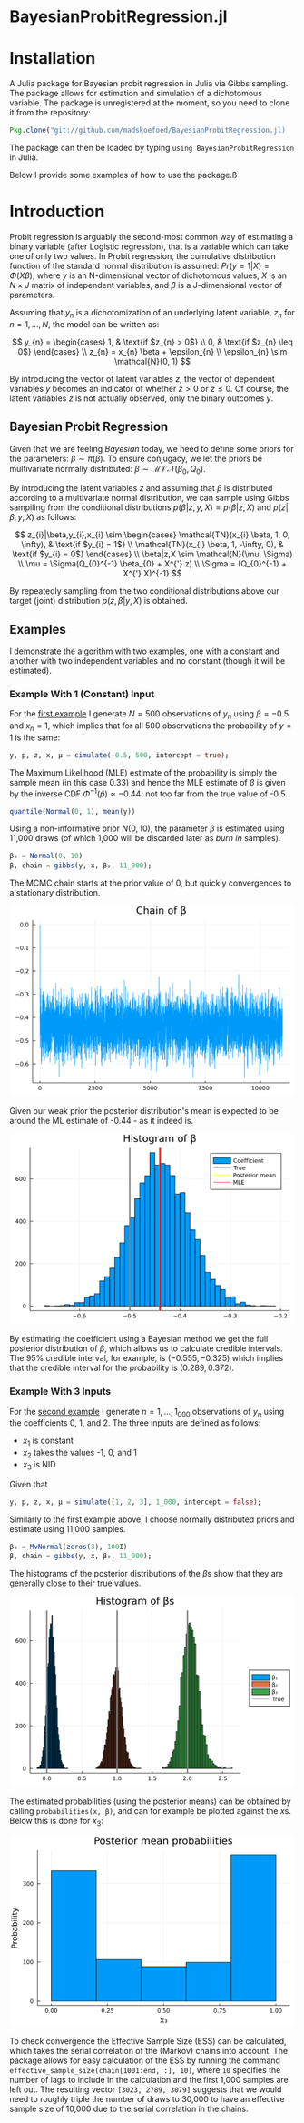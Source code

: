 # BayesianProbitRegression.jl

# Installation
A Julia package for Bayesian probit regression in Julia via Gibbs sampling. The package allows for estimation and simulation of a dichotomous variable. The package is unregistered at the moment, so you need to clone it from the repository:

```julia
Pkg.clone("git://github.com/madskoefoed/BayesianProbitRegression.jl)
```

The package can then be loaded by typing `using BayesianProbitRegression` in Julia.

Below I provide some examples of how to use the package.ß

# Introduction
Probit regression is arguably the second-most common way of estimating a binary variable (after Logistic regression), that is a variable which can take one of only two values. In Probit regression, the cumulative distribution function of the standard normal distribution is assumed: $Pr(y = 1|X) = \Phi(X\beta)$, where $y$ is an N-dimensional vector of dichotomous values, $X$ is an $N \times J$ matrix of independent variables, and $\beta$ is a J-dimensional vector of parameters.

Assuming that $y_{n}$ is a dichotomization of an underlying latent variable, $z_{n}$ for $n = 1,...,N$, the model can be written as:

$$
y_{n} = \begin{cases} 1, & \text{if $z_{n} > 0$} \\ 0, & \text{if $z_{n} \leq 0$} \end{cases} \\
z_{n} = x_{n} \beta + \epsilon_{n} \\
\epsilon_{n} \sim \mathcal{N}(0, 1)
$$

By introducing the vector of latent variables $z$, the vector of dependent variables $y$ becomes an indicator of whether $z > 0$ or $z \leq 0$. Of course, the latent variables $z$ is not actually observed, only the binary outcomes $y$.

## Bayesian Probit Regression
Given that we are feeling _Bayesian_ today, we need to define some priors for the parameters: $\beta \sim \pi(\beta)$. To ensure conjugacy, we let the priors be multivariate normally distributed: $\beta \sim \mathcal{MVN}(\beta_{0}, Q_{0})$.

By introducing the latent variables $z$ and assuming that $\beta$ is distributed according to a multivariate normal distribution, we can sample using Gibbs sampiling from the conditional distributions $p(\beta|z,y,X)=p(\beta|z,X)$ and $p(z|\beta,y,X)$ as follows:

$$
z_{i}|\beta,y_{i},x_{i} \sim \begin{cases} \mathcal{TN}(x_{i} \beta, 1, 0, \infty), & \text{if $y_{i} = 1$} \\ \mathcal{TN}(x_{i} \beta, 1, -\infty, 0), & \text{if $y_{i} = 0$} \end{cases} \\
\beta|z,X \sim \mathcal{N}(\mu, \Sigma) \\
\mu = \Sigma(Q_{0}^{-1} \beta_{0} + X^{'} z) \\
\Sigma = (Q_{0}^{-1} + X^{'} X)^{-1}
$$

By repeatedly sampling from the two conditional distributions above our target (joint) distribution $p(z,\beta|y,X)$ is obtained.

## Examples
I demonstrate the algorithm with two examples, one with a constant and another with two independent variables and no constant (though it will be estimated).

### Example With 1 (Constant) Input
For the [first example](/example/example_univariable.jl) I generate $N = 500$ observations of $y_{n}$ using $\beta = -0.5$ and $x_{n} = 1$, which implies that for all 500 observations the probability of $y = 1$ is the same:

```julia
y, p, z, x, μ = simulate(-0.5, 500, intercept = true);
```

The Maximum Likelihood (MLE) estimate of the probability is simply the sample mean (in this case 0.33) and hence the MLE estimate of $\beta$ is given by the inverse CDF $\Phi^{-1}(\hat{p}) \approx -0.44$; not too far from the true value of -0.5.

```julia
quantile(Normal(0, 1), mean(y))
```

Using a non-informative prior $N(0, 10)$, the parameter $\beta$ is estimated using 11,000 draws (of which 1,000 will be discarded later as _burn in_ samples).

```julia
β₀ = Normal(0, 10)
β, chain = gibbs(y, x, β₀, 11_000);
```

The MCMC chain starts at the prior value of 0, but quickly convergences to a stationary distribution.

![Chain](/example/univariable_chain.png)

Given our weak prior the posterior distribution's mean is expected to be around the ML estimate of -0.44 - as it indeed is.

![Histogram](/example/univariable_histogram.png)

By estimating the coefficient using a Bayesian method we get the full posterior distribution of $\beta$, which allows us to calculate credible intervals. The 95% credible interval, for example, is $(-0.555, -0.325)$ which implies that the credible interval for the probability is $(0.289, 0.372)$.

### Example With 3 Inputs
For the [second example](/example/example_multivariable.jl) I generate $n = 1,...,1_000$ observations of $y_{n}$ using the coefficients 0, 1, and 2. The three inputs are defined as follows:
* $x_{1}$ is constant
* $x_{2}$ takes the values -1, 0, and 1
* $x_{3}$ is NID

Given that 

```julia
y, p, z, x, μ = simulate([1, 2, 3], 1_000, intercept = false);
```

Similarly to the first example above, I choose normally distributed priors and estimate using 11,000 samples.

```julia
β₀ = MvNormal(zeros(3), 100I)
β, chain = gibbs(y, x, β₀, 11_000);
```

The histograms of the posterior distributions of the $\beta$s show that they are generally close to their true values.

![Histogram](/example/multivariable_histogram.png)

The estimated probabilities (using the posterior means) can be obtained by calling `probabilities(x, β)`, and can for example be plotted against the $x$s. Below this is done for $x_{3}$:

![Histogram](/example/multivariable_probabilities.png)

To check convergence the Effective Sample Size (ESS) can be calculated, which takes the serial correlation of the (Markov) chains into account. The package allows for easy calculation of the ESS by running the command `effective_sample_size(chain[1001:end, :], 10)`, where `10` specifies the number of lags to include in the calculation and the first 1,000 samples are left out. The resulting vector `[3023, 2789, 3079]` suggests that we would need to roughly triple the number of draws to 30,000 to have an effective sample size of 10,000 due to the serial correlation in the chains.